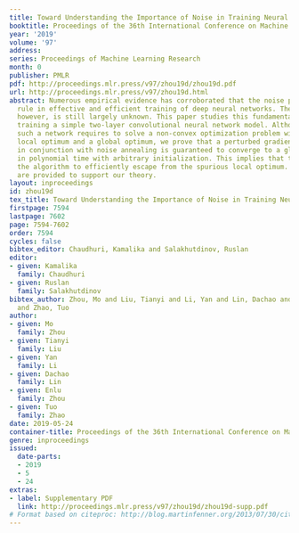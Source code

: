 ```yaml
---
title: Toward Understanding the Importance of Noise in Training Neural Networks
booktitle: Proceedings of the 36th International Conference on Machine Learning
year: '2019'
volume: '97'
address: 
series: Proceedings of Machine Learning Research
month: 0
publisher: PMLR
pdf: http://proceedings.mlr.press/v97/zhou19d/zhou19d.pdf
url: http://proceedings.mlr.press/v97/zhou19d.html
abstract: Numerous empirical evidence has corroborated that the noise plays a crucial
  rule in effective and efficient training of deep neural networks. The theory behind,
  however, is still largely unknown. This paper studies this fundamental problem through
  training a simple two-layer convolutional neural network model. Although training
  such a network requires to solve a non-convex optimization problem with a spurious
  local optimum and a global optimum, we prove that a perturbed gradient descent algorithm
  in conjunction with noise annealing is guaranteed to converge to a global optimum
  in polynomial time with arbitrary initialization. This implies that the noise enables
  the algorithm to efficiently escape from the spurious local optimum. Numerical experiments
  are provided to support our theory.
layout: inproceedings
id: zhou19d
tex_title: Toward Understanding the Importance of Noise in Training Neural Networks
firstpage: 7594
lastpage: 7602
page: 7594-7602
order: 7594
cycles: false
bibtex_editor: Chaudhuri, Kamalika and Salakhutdinov, Ruslan
editor:
- given: Kamalika
  family: Chaudhuri
- given: Ruslan
  family: Salakhutdinov
bibtex_author: Zhou, Mo and Liu, Tianyi and Li, Yan and Lin, Dachao and Zhou, Enlu
  and Zhao, Tuo
author:
- given: Mo
  family: Zhou
- given: Tianyi
  family: Liu
- given: Yan
  family: Li
- given: Dachao
  family: Lin
- given: Enlu
  family: Zhou
- given: Tuo
  family: Zhao
date: 2019-05-24
container-title: Proceedings of the 36th International Conference on Machine Learning
genre: inproceedings
issued:
  date-parts:
  - 2019
  - 5
  - 24
extras:
- label: Supplementary PDF
  link: http://proceedings.mlr.press/v97/zhou19d/zhou19d-supp.pdf
# Format based on citeproc: http://blog.martinfenner.org/2013/07/30/citeproc-yaml-for-bibliographies/
---
```

